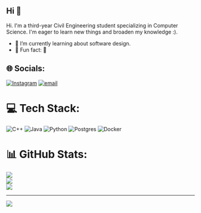 ## Hi 🦧

Hi. I'm a third-year Civil Engineering student specializing in Computer Science. I'm eager to learn new things and broaden my knowledge :). 

- 🐁 I’m currently learning about software design.
- 🦕 Fun fact: 🦖


## 🌐 Socials:
[![Instagram](https://img.shields.io/badge/Instagram-%23E4405F.svg?logo=Instagram&logoColor=white)](https://instagram.com/__nico__ll) [![email](https://img.shields.io/badge/Email-D14836?logo=gmail&logoColor=white)](mailto:nicolas.rojas13@hotmail.com) 

# 💻 Tech Stack:
![C++](https://img.shields.io/badge/c++-%2300599C.svg?style=plastic&logo=c%2B%2B&logoColor=white) ![Java](https://img.shields.io/badge/java-%23ED8B00.svg?style=plastic&logo=openjdk&logoColor=white) ![Python](https://img.shields.io/badge/python-3670A0?style=plastic&logo=python&logoColor=ffdd54) ![Postgres](https://img.shields.io/badge/postgres-%23316192.svg?style=plastic&logo=postgresql&logoColor=white) ![Docker](https://img.shields.io/badge/docker-%230db7ed.svg?style=plastic&logo=docker&logoColor=white)
# 📊 GitHub Stats:
![](https://github-readme-stats.vercel.app/api?username=Claptzzz&theme=dark&hide_border=false&include_all_commits=false&count_private=false)<br/>
![](https://nirzak-streak-stats.vercel.app/?user=Claptzzz&theme=dark&hide_border=false)<br/>
![](https://github-readme-stats.vercel.app/api/top-langs/?username=Claptzzz&theme=dark&hide_border=false&include_all_commits=false&count_private=false&layout=compact)

---
[![](https://visitcount.itsvg.in/api?id=Claptzzz&icon=0&color=0)](https://visitcount.itsvg.in)

<!-- Proudly created with GPRM ( https://gprm.itsvg.in ) -->

